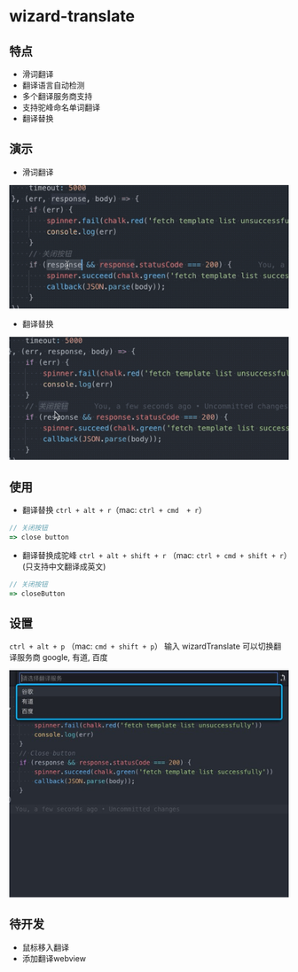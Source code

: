# wizard-translate

## 特点

* 滑词翻译
* 翻译语言自动检测
* 多个翻译服务商支持
* 支持驼峰命名单词翻译
* 翻译替换

## 演示

* 滑词翻译

![滑词翻译](./images/demo/show1.gif)

* 翻译替换

![翻译替换](./images/demo/show2.gif)

## 使用

* 翻译替换 `ctrl + alt + r`（mac: `ctrl + cmd  + r`）

```js
// 关闭按钮
=> close button
```

* 翻译替换成驼峰 `ctrl + alt + shift + r` （mac: `ctrl + cmd + shift + r`）(只支持中文翻译成英文)

```js
// 关闭按钮
=> closeButton
```

## 设置

`ctrl + alt + p` （mac: `cmd + shift + p`） 输入 wizardTranslate 可以切换翻译服务商 google, 有道, 百度

![设置](./images/demo/setting.jpg)

## 待开发

* 鼠标移入翻译
* 添加翻译webview
